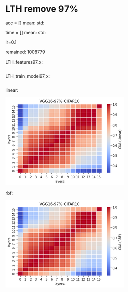 # LTH remove 97%
acc = [] mean: std:

time = [] mean: std:

lr=0.1 

remained: 1008779

LTH_features97_x:
```

```

LTH_train_model97_x:
```

```

linear:

![lth97linear](lth97linear.png)

rbf:

![lth97rbf](lth97rbf.png)
